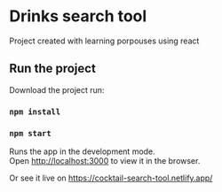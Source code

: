 # Drinks search tool

Project created with learning porpouses using react

## Run the project

Download the project run:

### `npm install`
### `npm start`

Runs the app in the development mode.\
Open [http://localhost:3000](http://localhost:3000) to view it in the browser.

Or see it live on https://cocktail-search-tool.netlify.app/
